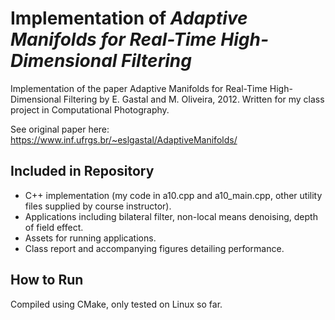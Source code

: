 # Implementation of <i>Adaptive Manifolds for Real-Time High-Dimensional Filtering</i>
Implementation of the paper Adaptive Manifolds for Real-Time High-Dimensional Filtering by E. Gastal and M. Oliveira, 2012. Written for my class project in Computational Photography.

See original paper here: https://www.inf.ufrgs.br/~eslgastal/AdaptiveManifolds/

## Included in Repository

- C++ implementation (my code in a10.cpp and a10_main.cpp, other utility files supplied by course instructor).
- Applications including bilateral filter, non-local means denoising, depth of field effect.
- Assets for running applications.
- Class report and accompanying figures detailing performance.

## How to Run

Compiled using CMake, only tested on Linux so far.
